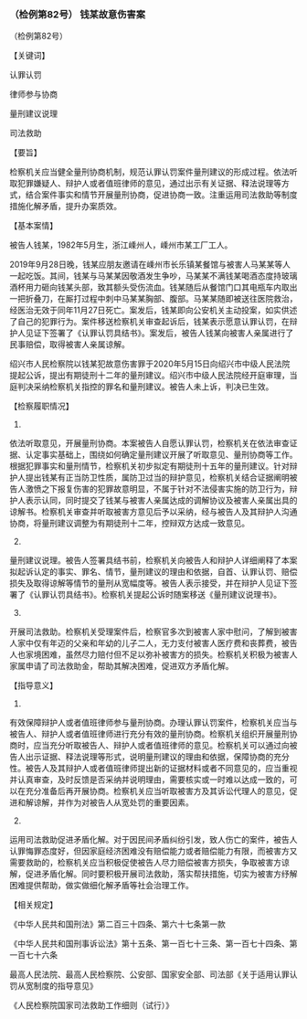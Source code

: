 ### （检例第82号） 钱某故意伤害案

（检例第82号）

【关键词】

认罪认罚

律师参与协商

量刑建议说理

司法救助

【要旨】

检察机关应当健全量刑协商机制，规范认罪认罚案件量刑建议的形成过程。依法听取犯罪嫌疑人、辩护人或者值班律师的意见，通过出示有关证据、释法说理等方式，结合案件事实和情节开展量刑协商，促进协商一致。注重运用司法救助等制度措施化解矛盾，提升办案质效。

【基本案情】

被告人钱某，1982年5月生，浙江嵊州人，嵊州市某工厂工人。

2019年9月28日晚，钱某应朋友邀请在嵊州市长乐镇某餐馆与被害人马某某等人一起吃饭。其间，钱某与马某某因敬酒发生争吵，马某某不满钱某喝酒态度持玻璃酒杯用力砸向钱某头部，致其额头受伤流血。钱某随后从餐馆门口其电瓶车内取出一把折叠刀，在厮打过程中刺中马某某胸部、腹部。马某某随即被送往医院救治，经医治无效于同年11月27日死亡。案发后，钱某即向公安机关主动投案，如实供述了自己的犯罪行为。案件移送检察机关审查起诉后，钱某表示愿意认罪认罚，在辩护人见证下签署了《认罪认罚具结书》。案发后，被告人钱某向被害人亲属进行了民事赔偿，取得被害人亲属谅解。

绍兴市人民检察院以钱某犯故意伤害罪于2020年5月15日向绍兴市中级人民法院提起公诉，提出有期徒刑十二年的量刑建议。绍兴市中级人民法院经开庭审理，当庭判决采纳检察机关指控的罪名和量刑建议。被告人未上诉，判决已生效。

【检察履职情况】

1.  

依法听取意见，开展量刑协商。本案被告人自愿认罪认罚，检察机关在依法审查证据、认定事实基础上，围绕如何确定量刑建议开展了听取意见、量刑协商等工作。根据犯罪事实和量刑情节，检察机关初步拟定有期徒刑十五年的量刑建议。针对辩护人提出钱某有正当防卫性质，属防卫过当的辩护意见，检察机关结合证据阐明被告人激愤之下报复伤害的犯罪故意明显，不属于针对不法侵害实施的防卫行为，辩护人表示认同，同时提交了钱某与被害人亲属达成的调解协议及被害人亲属出具的谅解书。检察机关审查并听取被害方意见后予以采纳，经与被告人及其辩护人沟通协商，将量刑建议调整为有期徒刑十二年，控辩双方达成一致意见。

2.  

量刑建议说理。被告人签署具结书前，检察机关向被告人和辩护人详细阐释了本案拟起诉认定的事实、罪名、情节，量刑建议的理由和依据，自首、认罪认罚、赔偿损失及取得谅解等情节的量刑从宽幅度等。被告人表示接受，并在辩护人见证下签署了《认罪认罚具结书》。检察机关提起公诉时随案移送《量刑建议说理书》。

3.  

开展司法救助。检察机关受理案件后，检察官多次到被害人家中慰问，了解到被害人家中仅有年迈的父亲和年幼的儿子二人，无力支付被害人医疗费和丧葬费，被告人也家境困难，虽然尽力赔付但不足以弥补被害方的损失。检察机关积极为被害人家属申请了司法救助金，帮助其解决困难，促进双方矛盾化解。

【指导意义】

1.  

有效保障辩护人或者值班律师参与量刑协商。办理认罪认罚案件，检察机关应当与被告人、辩护人或者值班律师进行充分有效的量刑协商。检察机关组织开展量刑协商时，应当充分听取被告人、辩护人或者值班律师的意见。检察机关可以通过向被告人出示证据、释法说理等形式，说明量刑建议的理由和依据，保障协商的充分性。被告人及其辩护人或者值班律师提出新的证据材料或者不同意见的，应当重视并认真审查，及时反馈是否采纳并说明理由，需要核实或一时难以达成一致的，可以在充分准备后再开展协商。检察机关应当听取被害方及其诉讼代理人的意见，促进和解谅解，并作为对被告人从宽处罚的重要因素。

2.  

运用司法救助促进矛盾化解。对于因民间矛盾纠纷引发，致人伤亡的案件，被告人认罪悔罪态度好，但因家庭经济困难没有赔偿能力或者赔偿能力有限，而被害方又需要救助的，检察机关应当积极促使被告人尽力赔偿被害方损失，争取被害方谅解，促进矛盾化解。同时要积极开展司法救助，落实帮扶措施，切实为被害方纾解困难提供帮助，做实做细化解矛盾等社会治理工作。

【相关规定】

《中华人民共和国刑法》第二百三十四条、第六十七条第一款

《中华人民共和国刑事诉讼法》第十五条、第一百七十三条、第一百七十四条、第一百七十六条

最高人民法院、最高人民检察院、公安部、国家安全部、司法部《关于适用认罪认罚从宽制度的指导意见》

《人民检察院国家司法救助工作细则（试行）》
